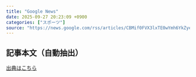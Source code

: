 ```yaml
---
title: "Google News"
date: 2025-09-27 20:23:09 +0900
categories: ["スポーツ"]
source: "https://news.google.com/rss/articles/CBMif0FVX3lxTE0wYmh6YkZyeTM5bTkyM0otUTR3OEhMaS1TOHRiZFg3U0F4Rl9wQy1NazBsUVdmaUpSUnFSV2oxMDk0c1U1UjN6djZpcGE0Y1lRV1ZaVFZOVzd6ZWViZzBLSURndGYxdXJwOEt3TU85OTNGVTBOelBYZkVNVDRZazA?oc=5"
---
```


## 記事本文（自動抽出）
<body class="y0K44d EA71Tc" id="readabilityBody"></body>

[出典はこちら](https://news.google.com/rss/articles/CBMif0FVX3lxTE0wYmh6YkZyeTM5bTkyM0otUTR3OEhMaS1TOHRiZFg3U0F4Rl9wQy1NazBsUVdmaUpSUnFSV2oxMDk0c1U1UjN6djZpcGE0Y1lRV1ZaVFZOVzd6ZWViZzBLSURndGYxdXJwOEt3TU85OTNGVTBOelBYZkVNVDRZazA?oc=5)
